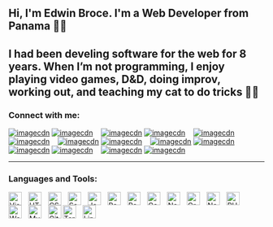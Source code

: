 ## Hi, I'm Edwin Broce. I'm a Web Developer from Panama 🏄‍♂️

## I had been develing software for the web for 8 years. When I’m not programming, I enjoy playing video games, D&D, doing improv, working out, and teaching my cat to do tricks 🐱‍🏍

### Connect with me:

[![imagecdn](./website_light_theme.png)](https://edwinbroce.com/)
[![imagecdn](./website_light_theme.png)](https://edwinbroce.com/)
&nbsp;&nbsp;
[![imagecdn](./youtube_light_theme.png)](https://www.youtube.com/channel/UC316MzN9QyFvGJisgyjQWzw#gh-light-mode-only)
[![imagecdn](./youtube_light_theme.png)](https://www.youtube.com/channel/UC316MzN9QyFvGJisgyjQWzw#gh-dark-mode-only)
&nbsp;&nbsp;
[![imagecdn](./twitter_light_theme.png)](https://twitter.com/edwin_b24#gh-light-mode-only)
[![imagecdn](./twitter_light_theme.png)](https://twitter.com/edwin_b24#gh-dark-mode-only)
&nbsp;&nbsp;
[![imagecdn](./linkedin_light_theme.png)](https://www.linkedin.com/in/edwin-broce#gh-light-mode-only)
[![imagecdn](./linkedin_light_theme.png)](https://www.linkedin.com/in/edwin-broce#gh-dark-mode-only)
&nbsp;&nbsp;
[![imagecdn](./instagram_light_theme.png)](https://www.instagram.com/edwin_b24#gh-light-mode-only)
[![imagecdn](./instagram_light_theme.png)](https://www.instagram.com/edwin_b24#gh-dark-mode-only)
&nbsp;&nbsp;
[![imagecdn](./facebook_light_theme.png)](https://www.facebook.com/edwin.b24#gh-light-mode-only)
[![imagecdn](./facebook_light_theme.png)](https://www.facebook.com/edwin.b24#gh-dark-mode-only)
&nbsp;&nbsp;
[![imagecdn](./twitch_light_theme.png)](https://www.twitch.tv/edwin_b24#gh-light-mode-only)
[![imagecdn](./twitch_dark_theme.png)](https://www.twitch.tv/edwin_b24#gh-dark-mode-only)

---

### Languages and Tools:

<img align="left" alt="Visual Studio Code" width="26px" src="https://cdn.jsdelivr.net/gh/devicons/devicon/icons/vscode/vscode-original.svg" style="padding-right:10px;" />
<img align="left" alt="HTML5" width="26px" src="https://cdn.jsdelivr.net/gh/devicons/devicon/icons/html5/html5-original.svg" style="padding-right:10px;" />
<img align="left" alt="CSS3" width="26px" src="https://cdn.jsdelivr.net/gh/devicons/devicon/icons/css3/css3-original.svg" style="padding-right:10px;" />
<img align="left" alt="Sass" width="26px" src="https://cdn.jsdelivr.net/gh/devicons/devicon/icons/sass/sass-original.svg" style="padding-right:10px;" />
<img align="left" alt="JavaScript" width="26px" src="https://cdn.jsdelivr.net/gh/devicons/devicon/icons/javascript/javascript-original.svg" style="padding-right:10px;" />
<img align="left" alt="React" width="26px" src="https://cdn.jsdelivr.net/gh/devicons/devicon/icons/react/react-original.svg" style="padding-right:10px;" />
<img align="left" alt="React Native" width="26px" src="https://ik.imagekit.io/edwinb24/Others/React_Native_Logo_Vector_kQyfn9XFt.svg" style="padding-right:10px;" />
<img align="left" alt="Gatsby" width="26px" src="https://cdn.jsdelivr.net/gh/devicons/devicon/icons/gatsby/gatsby-original.svg" style="padding-right:10px;" />
<img align="left" alt="NextJS" width="26px" src="https://cdn.jsdelivr.net/gh/devicons/devicon/icons/nextjs/nextjs-original-wordmark.svg" style="padding-right:10px;" />
<img align="left" alt="GraphQL" width="26px" src="https://cdn.jsdelivr.net/gh/devicons/devicon/icons/graphql/graphql-plain.svg" style="padding-right:10px;" />
<img align="left" alt="Node.js" width="26px" src="https://cdn.jsdelivr.net/gh/devicons/devicon/icons/nodejs/nodejs-original.svg" style="padding-right:10px;"/>
<img align="left" alt="PHP" width="26px" src="https://cdn.jsdelivr.net/gh/devicons/devicon/icons/php/php-original.svg" style="padding-right:10px;"/>
<img align="left" alt="WordPress" width="26px" src="https://cdn.jsdelivr.net/gh/devicons/devicon/icons/wordpress/wordpress-original.svg" style="padding-right:10px;"/>
<img align="left" alt="MySQL" width="26px" src="https://cdn.jsdelivr.net/gh/devicons/devicon/icons/mysql/mysql-original.svg" style="padding-right:10px;"/>
<img align="left" alt="Git" width="26px" src="https://cdn.jsdelivr.net/gh/devicons/devicon/icons/git/git-original.svg" style="padding-right:10p;"/>
<img align="left" alt="Terminal" width="26px" src="https://ik.imagekit.io/edwinb24/Others/285695_terminal_icon_0CbjEGtEZ.svg" style="padding-right:10px;"/>
<img align="left" alt="Linux" width="26px" src="https://cdn.jsdelivr.net/gh/devicons/devicon/icons/linux/linux-original.svg" style="padding-right:10px;"/>

[imagecdn]: https://ik.imagekit.io/edwinb24/New_Social_Media_icons/
